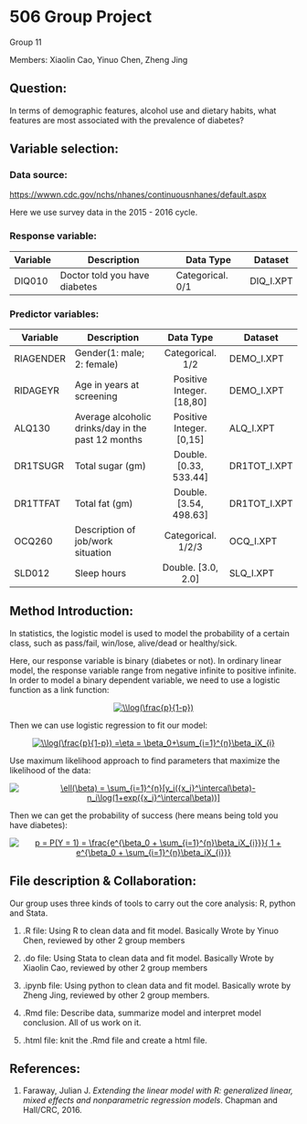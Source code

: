 

# 506 Group Project

Group 11 <br />

Members:  Xiaolin Cao, Yinuo Chen, Zheng Jing<br />



## Question: 

In terms of demographic features, alcohol use and dietary habits, what features are most associated with the prevalence of diabetes? <br />



## Variable selection:

### Data source:

 <https://wwwn.cdc.gov/nchs/nhanes/continuousnhanes/default.aspx>

Here we use survey data in the 2015 - 2016 cycle.

### Response variable: 

| Variable | Description                   | Data Type        | Dataset   |
| -------- | ----------------------------- | ---------------- | --------- |
| DIQ010   | Doctor told you have diabetes | Categorical. 0/1 | DIQ_I.XPT |

### Predictor variables:

| Variable  | Description                                         |         Data Type         | Dataset      |
| --------- | --------------------------------------------------- | :-----------------------: | ------------ |
| RIAGENDER | Gender(1: male;  2: female)                         |     Categorical. 1/2      | DEMO_I.XPT   |
| RIDAGEYR  | Age in years at screening                           | Positive Integer. [18,80] | DEMO_I.XPT   |
| ALQ130    | Average alcoholic drinks/day  in the past 12 months | Positive Integer. [0,15]  | ALQ_I.XPT    |
| DR1TSUGR  | Total sugar (gm)                                    |  Double. [0.33, 533.44]   | DR1TOT_I.XPT |
| DR1TTFAT  | Total fat (gm)                                      |  Double. [3.54, 498.63]   | DR1TOT_I.XPT |
| OCQ260    | Description of job/work situation                   |    Categorical. 1/2/3     | OCQ_I.XPT    |
| SLD012    | Sleep hours                                         |    Double. [3.0, 2.0]     | SLQ_I.XPT    |



## Method Introduction:

In statistics, the logistic model is used to model the probability of a certain class, such as pass/fail, win/lose, alive/dead or healthy/sick. <br /> 

Here, our response variable is binary (diabetes or not). In ordinary linear model, the response variable range from negative infinite to positive infinite. In order to  model a binary dependent variable, we need to use a logistic function as a link function: <br />
<div align="center"><a href="https://www.codecogs.com/eqnedit.php?latex=\\log(\frac{p}{1-p})" target="_blank"><img src="https://latex.codecogs.com/gif.latex?\\log(\frac{p}{1-p})" title="\\log(\frac{p}{1-p})" /></a></div>


Then we can use logistic regression to fit our model: <br />
<div align="center"><a href="https://www.codecogs.com/eqnedit.php?latex=\\log(\frac{p}{1-p})&space;=\eta&space;=&space;\beta_0&plus;\sum_{i=1}^{n}\beta_iX_{i}" target="_blank"><img src="https://latex.codecogs.com/gif.latex?\\log(\frac{p}{1-p})&space;=\eta&space;=&space;\beta_0&plus;\sum_{i=1}^{n}\beta_iX_{i}" title="\\log(\frac{p}{1-p}) =\eta = \beta_0+\sum_{i=1}^{n}\beta_iX_{i}" /></a></div>

Use maximum likelihood approach to find parameters that maximize the likelihood of the data:  <br />
<div align="center"><a href="https://www.codecogs.com/eqnedit.php?latex=\ell(\beta)&space;=&space;\sum_{i=1}^{n}[y_i({x_i}^\intercal\beta)-n_i\log(1&plus;exp({x_i}^\intercal\beta))]" target="_blank"><img src="https://latex.codecogs.com/gif.latex?\ell(\beta)&space;=&space;\sum_{i=1}^{n}[y_i({x_i}^\intercal\beta)-n_i\log(1&plus;exp({x_i}^\intercal\beta))]" title="\ell(\beta) = \sum_{i=1}^{n}[y_i({x_i}^\intercal\beta)-n_i\log(1+exp({x_i}^\intercal\beta))]" /></a></div>

Then we can get the probability of success (here means being told you have diabetes):  <br />
<div align="center"><a href="https://www.codecogs.com/eqnedit.php?latex=p&space;=&space;P(Y&space;=&space;1)&space;=&space;\frac{e^{\beta_0&space;&plus;&space;\sum_{i=1}^{n}\beta_iX_{i}}}{&space;1&space;&plus;&space;e^{\beta_0&space;&plus;&space;\sum_{i=1}^{n}\beta_iX_{i}}}" target="_blank"><img src="https://latex.codecogs.com/gif.latex?p&space;=&space;P(Y&space;=&space;1)&space;=&space;\frac{e^{\beta_0&space;&plus;&space;\sum_{i=1}^{n}\beta_iX_{i}}}{&space;1&space;&plus;&space;e^{\beta_0&space;&plus;&space;\sum_{i=1}^{n}\beta_iX_{i}}}" title="p = P(Y = 1) = \frac{e^{\beta_0 + \sum_{i=1}^{n}\beta_iX_{i}}}{ 1 + e^{\beta_0 + \sum_{i=1}^{n}\beta_iX_{i}}}" /></a></div>

## File description & Collaboration:

Our group uses three kinds of tools to carry out the core analysis: R, python and Stata.

1. .R file: Using R to clean data and fit model. Basically Wrote by Yinuo Chen, reviewed by other 2 group members

2. .do file: Using Stata to clean data and fit model.  Basically Wrote by Xiaolin Cao, reviewed by other 2 group members

3. .ipynb file: Using python to clean data and fit model. Basically wrote by Zheng Jing, reviewed by other 2 group members.

4. .Rmd file: Describe data, summarize model and interpret model conclusion. All of us work on it.

5. .html file: knit the .Rmd file and create a html file.





## References:

1. Faraway, Julian J. *Extending the linear model with R: generalized linear, mixed effects and nonparametric regression models*. Chapman and Hall/CRC, 2016.

